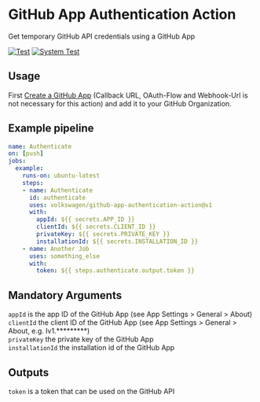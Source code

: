 # GitHub App Authentication Action
Get temporary GitHub API credentials using a GitHub App

[![Test](https://github.com/volkswagen/github-app-authentication-action/actions/workflows/test.yml/badge.svg)](https://github.com/volkswagen/github-app-authentication-action/actions/workflows/test.yml)
[![System Test](https://github.com/volkswagen/github-app-authentication-action/actions/workflows/automerge.yml/badge.svg)](https://github.com/volkswagen/github-app-authentication-action/actions/workflows/automerge.yml)

## Usage

First [Create a GitHub App](https://docs.github.com/en/developers/apps/building-github-apps/creating-a-github-app) (Callback URL, OAuth-Flow and Webhook-Url is not necessary for this action) and add it to your GitHub Organization.

## Example pipeline
```yaml
name: Authenticate
on: [push]
jobs:
  example:
    runs-on: ubuntu-latest
    steps:
    - name: Authenticate
      id: authenticate
      uses: volkswagen/github-app-authentication-action@v1
      with:
        appId: ${{ secrets.APP_ID }}
        clientId: ${{ secrets.CLIENT_ID }}
        privateKey: ${{ secrets.PRIVATE_KEY }}
        installationId: ${{ secrets.INSTALLATION_ID }}
    - name: Another Job 
      uses: something_else
      with:
        token: ${{ steps.authenticate.output.token }}
```

## Mandatory Arguments

`appId` is the app ID of the GitHub App (see App Settings > General > About)  
`clientId` the client ID of the GitHub App (see App Settings > General > About, e.g. Iv1.*********)  
`privateKey` the private key of the GitHub App  
`installationId` the installation id of the GitHub App  

## Outputs

`token` is a token that can be used on the GitHub API 

